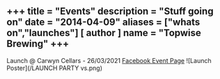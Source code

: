 +++
title = "Events"
description = "Stuff going on"
date = "2014-04-09"
aliases = ["whats on","launches"]
[ author ]
  name = "Topwise Brewing"
+++
---
Launch @ Carwyn Cellars - 26/03/2021
[Facebook Event Page](https://www.facebook.com/events/348532726453370)
![Launch Poster](/LAUNCH PARTY vs.png)
